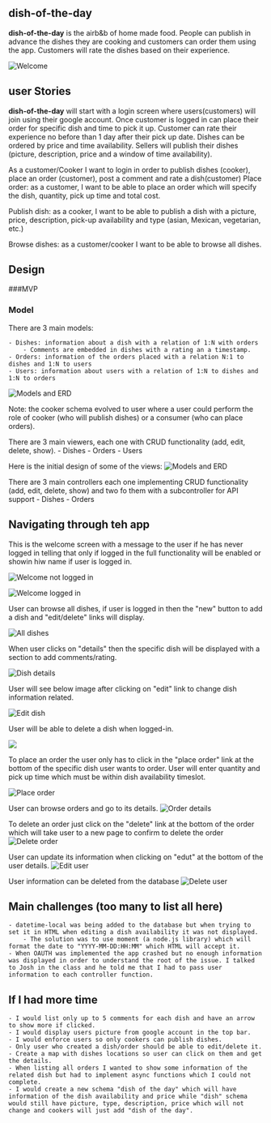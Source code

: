 ## dish-of-the-day
**dish-of-the-day** is the airb&b of home made food. People can publish in advance the dishes they are cooking and customers can order them using the app. Customers will rate the dishes based on their experience.

![Welcome](https://github.com/jsnavarr/dish-of-the-day/blob/master/public/images/dishoftheday-welcome.png)


## user Stories
**dish-of-the-day** will start with a login screen where users(customers) will join using their google account. Once customer is logged in can place their order for specific dish and time to pick it up. Customer can rate their experience no before than 1 day after their pick up date. Dishes can be ordered by price and time availability.
Sellers will publish their dishes (picture, description, price and a window of time availability).

As a customer/Cooker I want to login in order to publish dishes (cooker), place an order (customer), post a comment and rate a dish(customer)
Place order: as a customer, I want to be able to place an order which will specify the dish, quantity, pick up time and total cost.

Publish dish: as a cooker, I want to be able to publish a dish with a picture, price, description, pick-up availability and type (asian, Mexican, vegetarian, etc.)

Browse dishes: as a customer/cooker I want to be able to browse all dishes.

## Design

###MVP
### Model
There are 3 main models:

    - Dishes: information about a dish with a relation of 1:N with orders
    	- Comments are embedded in dishes with a rating an a timestamp.
    - Orders: information of the orders placed with a relation N:1 to dishes and 1:N to users
    - Users: information about users with a relation of 1:N to dishes and 1:N to orders

![Models and ERD](https://github.com/jsnavarr/dish-of-the-day/blob/master/public/images/Models%20and%20ERD.png)

Note: the cooker schema evolved to user where a user could perform the role of cooker (who will publish dishes) or a consumer (who can place orders).

There are 3 main viewers, each one with CRUD functionality (add, edit, delete, show).
	- Dishes
	- Orders
	- Users

Here is the initial design of some of the views:
![Models and ERD](https://github.com/jsnavarr/dish-of-the-day/blob/master/public/images/Wireframes.png)

There are 3 main controllers each one implementing CRUD functionality (add, edit, delete, show) and two fo them with a subcontroller for API support
	- Dishes
	- Orders

## Navigating through teh app

This is the welcome screen with a message to the user if he has never logged in telling that only if logged in the full functionality will be enabled or showin hiw name if user is logged in.

![Welcome not logged in](https://github.com/jsnavarr/dish-of-the-day/blob/master/public/images/dishoftheday-welcome.png)

![Welcome logged in](https://github.com/jsnavarr/dish-of-the-day/blob/master/public/images/dishofthedaywelcome2.png)


User can browse all dishes, if user is logged in then the "new" button to add a dish and "edit/delete" links will display. 

![All dishes](https://github.com/jsnavarr/dish-of-the-day/blob/master/public/images/dishoftheday-alldishes.png)


When user clicks on "details" then the specific dish will be displayed with a section to add comments/rating.

![Dish details](https://github.com/jsnavarr/dish-of-the-day/blob/master/public/images/dishoftheday-dishdetails.png)


User will see below image after clicking on "edit" link to change dish information related.

![Edit dish](https://github.com/jsnavarr/dish-of-the-day/blob/master/public/images/dishoftheday-editdish.png)


User will be able to delete a dish when logged-in.

![](https://github.com/jsnavarr/dish-of-the-day/blob/master/public/images/dishoftheday-deletedish.png)

To place an order the user only has to click in the "place order" link at the bottom of the specific dish user wants to order. User will enter quantity and pick up time which must be within dish availability timeslot.

![Place order](https://github.com/jsnavarr/dish-of-the-day/blob/master/public/images/dishoftheday-neworder.png)


User can browse orders and go to its details.
![Order details](https://github.com/jsnavarr/dish-of-the-day/blob/master/public/images/dishoftheday-orderdetails.png)


To delete an order just click on the "delete" link at the bottom of the order which will take user to a new page to confirm to delete the order
![Delete order](https://github.com/jsnavarr/dish-of-the-day/blob/master/public/images/dishoftheday-deleteorder.png)


User can update its information when clicking on "edut" at the bottom of the user details.
![Edit user](https://github.com/jsnavarr/dish-of-the-day/blob/master/public/images/dishoftheday-editorder.png)


User information can be deleted from the database
![Delete user](https://github.com/jsnavarr/dish-of-the-day/blob/master/public/images/dishoftheday-deleteuser.png)

## Main challenges (too many to list all here)
	- datetime-local was being added to the database but when trying to set it in HTML when editing a dish availability it was not displayed.
		- The solution was to use moment (a node.js library) which will format the date to "YYYY-MM-DD:HH:MM" which HTML will accept it.
	- When OAUTH was implemented the app crashed but no enough information was displayed in order to understand the root of the issue. I talked to Josh in the class and he told me that I had to pass user information to each controller function.


## If I had more time
	- I would list only up to 5 comments for each dish and have an arrow to show more if clicked.
	- I would display users picture from google account in the top bar.
	- I would enforce users so only cookers can publish dishes.
	- Only user who created a dish/order should be able to edit/delete it.
	- Create a map with dishes locations so user can click on them and get the details.
	- When listing all orders I wanted to show some information of the related dish but had to implement async functions which I could not complete.
	- I would create a new schema "dish of the day" which will have information of the dish availability and price while "dish" schema would still have picture, type, description, price which will not change and cookers will just add "dish of the day".

	